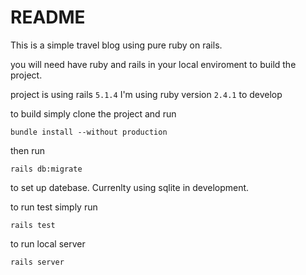 # README

This is a simple travel blog using pure ruby on rails.

you will need have ruby and rails in your local enviroment to build the project.

project is using rails `5.1.4`
I'm using ruby version `2.4.1` to develop

to build simply clone the project and run 

```
bundle install --without production
```

then run

```
rails db:migrate
```

to set up datebase. Currenlty using sqlite in development.


to run test simply run

```
rails test
```

to run local server

```
rails server
```
